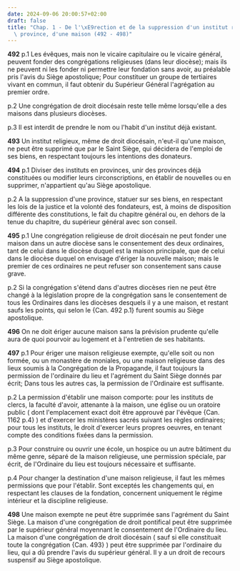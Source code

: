 ```yaml
---
date: 2024-09-06 20:00:57+02:00
draft: false
title: "Chap. 1 - De l'\xE9rection et de la suppression d'un institut religieux, d'une\
  \ province, d'une maison (492 - 498)"
---
```





**492**
p.1 Les évêques, mais non le vicaire capitulaire ou le vicaire général,
peuvent fonder des congrégations religieuses (dans leur diocèse);
mais ils ne peuvent ni les fonder ni permettre leur fondation sans avoir,
au préalable pris l'avis du Siège apostolique;
Pour constituer un groupe de tertiaires vivant en commun,
il faut obtenir du Supérieur Général l'agrégation au premier ordre.

p.2 Une congrégation de droit diocésain reste telle même lorsqu'elle a des
maisons dans plusieurs diocèses.

p.3 Il est interdit de prendre le nom ou l'habit d'un institut déjà existant.

**493**
Un institut religieux, même de droit diocésain, n'eut-il qu'une maison,
ne peut être supprimé que par le Saint Siège,
qui décidera de l'emploi de ses biens,
en respectant toujours les intentions des donateurs.

**494**
p.1 Diviser des instituts en provinces,
unir des provinces déjà constituées ou modifier leurs circonscriptions,
en établir de nouvelles ou en supprimer, n'appartient qu'au Siège apostolique.

p.2 A la suppression d'une province, statuer sur ses biens,
en respectant les lois de la justice et la volonté des fondateurs, est,
à moins de disposition différente des constitutions,
le fait du chapitre général ou, en dehors de la tenue du chapitre,
du supérieur général avec son conseil.

**495**
p.1 Une congrégation religieuse de droit diocésain ne peut fonder une maison
dans un autre diocèse sans le consentement des deux ordinaires,
tant de celui dans le diocèse duquel est la maison principale,
que de celui dans le diocèse duquel on envisage d'ériger la nouvelle maison;
mais le premier de ces ordinaires ne peut refuser son consentement sans cause
grave.

p.2 Si la congrégation s'étend dans d'autres diocèses rien ne peut être changé
à la législation propre de la congrégation sans le consentement de tous les
Ordinaires dans les diocèses desquels il y a une maison,
et restant saufs les points, qui selon le {Can.
492 p.1} furent soumis au Siège apostolique.

**496**
On ne doit ériger aucune maison sans la prévision prudente qu'elle aura de quoi
pourvoir au logement et à l'entretien de ses habitants.

**497**
p.1 Pour ériger une maison religieuse exempte, qu'elle soit ou non formée,
ou un monastère de moniales, ou une maison religieuse dans des lieux soumis à
la Congrégation de la Propagande, il faut toujours la permission de l'ordinaire
du lieu et l'agrément du Saint Siège donnés par écrit;
Dans tous les autres cas, la permission de l'Ordinaire est suffisante.

p.2 La permission d'établir une maison comporte:
pour les instituts de clercs, la faculté d'avoir, attenante à la maison,
une église ou un oratoire public ( dont l'emplacement exact doit être approuvé
par l'évêque {Can. 1162 p.4} ) et d'exercer les ministères sacrés suivant les
règles ordinaires; pour tous les instituts,
le droit d'exercer leurs propres oeuvres,
en tenant compte des conditions fixées dans la permission.

p.3 Pour construire ou ouvrir une école,
un hospice ou un autre bâtiment du même genre, séparé de la maison religieuse,
une permission spéciale, par écrit, de l'Ordinaire du lieu est toujours
nécessaire et suffisante.

p.4 Pour changer la destination d'une maison religieuse,
il faut les mêmes permissions que pour l'établir.
Sont exceptés les changements qui, en respectant les clauses de la fondation,
concernent uniquement le régime intérieur et la discipline religieuse.

**498**
Une maison exempte ne peut être supprimée sans l'agrément du Saint Siège.
La maison d'une congrégation de droit pontifical peut être supprimée par le
supérieur général moyennant le consentement de l'Ordinaire du lieu.
La maison d'une congrégation de droit diocésain ( sauf si elle constituait
toute la congrégation {Can. 493} ) peut être supprimée par l'ordinaire du lieu,
qui a dû prendre l'avis du supérieur général.
Il y a un droit de recours suspensif au Siège apostolique.


